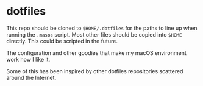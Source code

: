 # dotfiles

This repo should be cloned to `$HOME/.dotfiles` for the paths to line up when running the `.masos` script. Most other files should be copied into `$HOME` directly. This could be scripted in the future.

The configuration and other goodies that make my macOS environment work how I like it.

Some of this has been inspired by other dotfiles repositories scattered around the Internet.

